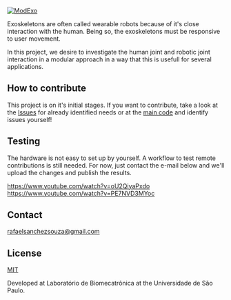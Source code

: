[![ModExo](https://biopmr.github.io/images/modexo-logo.svg)](https://biopmr.github.io/images/logo/modexo.svg)

Exoskeletons are often called wearable robots because of it's close interaction with the human. Being so, the exoskeletons must be responsive to user movement.

In this project, we desire to investigate the human joint and robotic joint interaction in a modular approach in a way that this is usefull for several applications.

## How to contribute
This project is on it's initial stages. If you want to contribute, take a look at the [Issues](https://github.com/biopmr/ModExo/issues) for already identified needs or at the [main code](https://github.com/biopmr/ModExo/blob/master/arduino_control/arduino_control.ino) and identify issues yourself!

## Testing
The hardware is not easy to set up by yourself. A workflow to test remote contributions is still needed. For now, just contact the e-mail below and we'll upload the changes and publish the results.

https://www.youtube.com/watch?v=oU2QiyaPxdo  
https://www.youtube.com/watch?v=PE7NVD3MYoc

## Contact
rafaelsanchezsouza@gmail.com

## License
[MIT](https://github.com/biopmr/modexo/blob/master/LICENSE)

Developed at Laboratório de Biomecatrônica at the Universidade de São Paulo.
